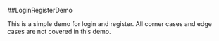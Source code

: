 ##LoginRegisterDemo

This is a simple demo for login and register. All corner cases and edge cases are not covered in this demo.
